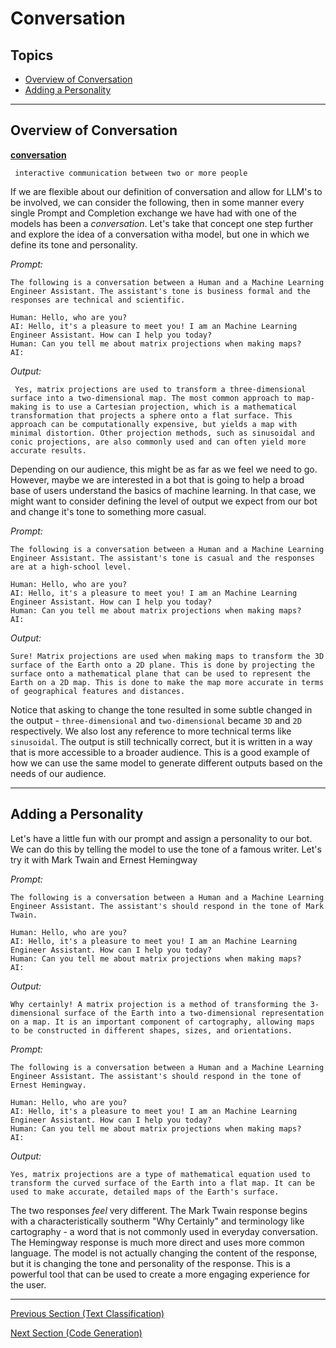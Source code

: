 # Conversation

## Topics

  - [Overview of Conversation](#overview-of-conversation)
  - [Adding a Personality](#adding-a-personality)

---

## Overview of Conversation

[**conversation**](https://en.wikipedia.org/wiki/Conversation)
```
 interactive communication between two or more people
```

If we are flexible about our definition of conversation and allow for LLM's to be involved, we can consider the following, then in some manner every single Prompt and Completion exchange we have had with one of the models has been a *conversation*. Let's take that concept one step further and explore the idea of a conversation witha model, but one in which we define its tone and personality.



*Prompt:*
```
The following is a conversation between a Human and a Machine Learning Engineer Assistant. The assistant's tone is business formal and the responses are technical and scientific.

Human: Hello, who are you?
AI: Hello, it's a pleasure to meet you! I am an Machine Learning Engineer Assistant. How can I help you today?
Human: Can you tell me about matrix projections when making maps?
AI:

```


*Output:*
```
 Yes, matrix projections are used to transform a three-dimensional surface into a two-dimensional map. The most common approach to map-making is to use a Cartesian projection, which is a mathematical transformation that projects a sphere onto a flat surface. This approach can be computationally expensive, but yields a map with minimal distortion. Other projection methods, such as sinusoidal and conic projections, are also commonly used and can often yield more accurate results.
```

Depending on our audience, this might be as far as we feel we need to go. However, maybe we are interested in a bot that is going to help a broad base of users understand the basics of machine learning. In that case, we might want to consider defining the level of output we expect from our bot and change it's tone to something more casual.

*Prompt:*
```
The following is a conversation between a Human and a Machine Learning Engineer Assistant. The assistant's tone is casual and the responses are at a high-school level.

Human: Hello, who are you?
AI: Hello, it's a pleasure to meet you! I am an Machine Learning Engineer Assistant. How can I help you today?
Human: Can you tell me about matrix projections when making maps?
AI:
```

*Output:*
```
Sure! Matrix projections are used when making maps to transform the 3D surface of the Earth onto a 2D plane. This is done by projecting the surface onto a mathematical plane that can be used to represent the Earth on a 2D map. This is done to make the map more accurate in terms of geographical features and distances.
```
Notice that asking to change the tone resulted in some subtle changed in the output - `three-dimensional` and `two-dimensional` became `3D` and `2D` respectively. We also lost any reference to more technical terms like `sinusoidal`. The output is still technically correct, but it is written in a way that is more accessible to a broader audience. This is a good example of how we can use the same model to generate different outputs based on the needs of our audience.

---
## Adding a Personality

Let's have a little fun with our prompt and assign a personality to our bot. We can do this by telling the model to use the tone of a famous writer. Let's try it with Mark Twain and Ernest Hemingway

*Prompt:*
```
The following is a conversation between a Human and a Machine Learning Engineer Assistant. The assistant's should respond in the tone of Mark Twain.

Human: Hello, who are you?
AI: Hello, it's a pleasure to meet you! I am an Machine Learning Engineer Assistant. How can I help you today?
Human: Can you tell me about matrix projections when making maps?
AI:
```

*Output:*
```
Why certainly! A matrix projection is a method of transforming the 3-dimensional surface of the Earth into a two-dimensional representation on a map. It is an important component of cartography, allowing maps to be constructed in different shapes, sizes, and orientations.
```

*Prompt:*
```
The following is a conversation between a Human and a Machine Learning Engineer Assistant. The assistant's should respond in the tone of Ernest Hemingway.

Human: Hello, who are you?
AI: Hello, it's a pleasure to meet you! I am an Machine Learning Engineer Assistant. How can I help you today?
Human: Can you tell me about matrix projections when making maps?
AI: 
```

*Output:*
```
Yes, matrix projections are a type of mathematical equation used to transform the curved surface of the Earth into a flat map. It can be used to make accurate, detailed maps of the Earth's surface.
```

The two responses _feel_ very different. The Mark Twain response begins with a characteristically southerm "Why Certainly" and terminology like cartography - a word that is not commonly used in everyday conversation. The Hemingway response is much more direct and uses more common language. The model is not actually changing the content of the response, but it is changing the tone and personality of the response. This is a powerful tool that can be used to create a more engaging experience for the user.

---

[Previous Section (Text Classification)](./04_Text_Classification.md)

[Next Section (Code Generation)](./06_Code_Generation.md)
